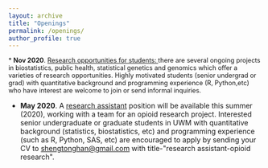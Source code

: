 ```yaml
---
layout: archive
title: "Openings"
permalink: /openings/
author_profile: true
---
```


<span style="font-size:0.9em;">
* <b>Nov 2020</b>. <ins> Research opportunities for students: </ins>  there are several ongoing projects in biostatistics, public health, statistical genetics and genomics which offer a varieties of research opportunities. Highly motivated students (senior undergrad or grad) with quantitative background and programming experience (R, Python,etc) who have interest are welcome to join or send informal inquiries.</span>    

* <b>May 2020</b>. A <ins>research assistant</ins> position will be available this summer (2020), working with a team for an opioid research project. Interested senior undergraduate or graduate students in UWM  with quantitative background (statistics, biostatistics, etc) and programming experience (such as R, Python, SAS, etc) are encouraged to apply by sending your CV to shengtonghan@gmail.com with title-"research assistant-opioid research".   

